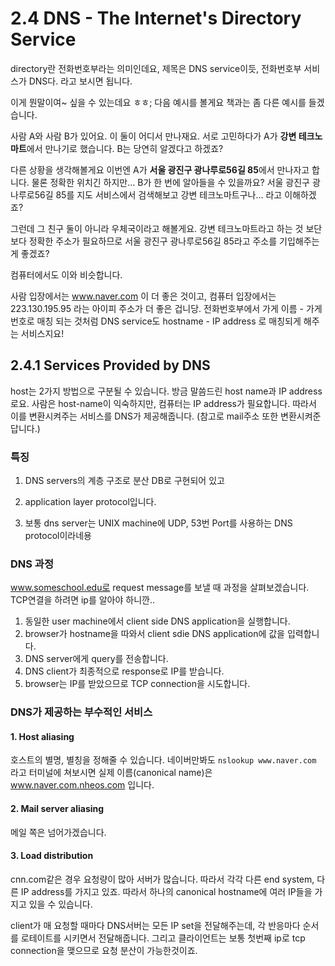 # 2.4 DNS - The Internet's Directory Service

directory란 전화번호부라는 의미인데요, 제목은 DNS service이듯, 전화번호부 서비스가 DNS다. 라고 보시면 됩니다.

이게 뭔말이여~ 싶을 수 있는데요 ㅎㅎ; 다음 예시를 볼게요 책과는 좀 다른 예시를 들겠습니다. 

사람 A와 사람 B가 있어요. 이 둘이 어디서 만나재요. 서로 고민하다가 A가 **강변 테크노마트**에서 만나기로 했습니다. B는 당연히 알겠다고 하겠죠? 

다른 상황을 생각해볼게요 이번엔 A가 **서울 광진구 광나루로56길 85**에서 만나자고 합니다. 물론 정확한 위치긴 하지만... B가 한 번에 알아들을 수 있을까요? 서울 광진구 광나루로56길 85를 지도 서비스에서 검색해보고 강변 테크노마트구나... 라고 이해하겠죠? 

그런데 그 친구 둘이 아니라 우체국이라고 해볼게요. 강변 테크노마트라고 하는 것 보단 보다 정확한 주소가 필요하므로 서울 광진구 광나루로56길 85라고 주소를 기입해주는게 좋겠죠?

컴퓨터에서도 이와 비슷합니다.

사람 입장에서는 www.naver.com 이 더 좋은 것이고, 컴퓨터 입장에서는 223.130.195.95 라는 아이피 주소가 더 좋은 겁니당. 전화번호부에서 가게 이름 - 가게 번호로 매칭 되는 것처럼 DNS service도 hostname -  IP address 로 매칭되게 해주는 서비스지요!





## 2.4.1 Services Provided by DNS

host는 2가지 방법으로 구분될 수 있습니다. 방금 말씀드린 host name과 IP address로요. 사람은 host-name이 익숙하지만, 컴퓨터는 IP address가 필요합니다. 따라서 이를 변환시켜주는 서비스를 DNS가 제공해줍니다. (참고로 mail주소 또한 변환시켜준답니다.)



### 특징

1) DNS servers의 계층 구조로 분산 DB로 구현되어 있고

2) application layer protocol입니다.

3) 보통 dns server는 UNIX machine에 UDP, 53번 Port를 사용하는 DNS protocol이라네용





### DNS 과정

www.someschool.edu로 request message를 보낼 때 과정을 살펴보겠습니다. TCP연결을 하려면 ip를 알아야 하니깐..

1. 동일한 user machine에서 client side DNS application을 실행합니다.
2. browser가 hostname을 따와서 client sdie DNS application에 값을 입력합니다.
3. DNS server에게 query를 전송합니다.
4. DNS client가 최종적으로 response로 IP를 받습니다.
5. browser는 IP를 받았으므로 TCP connection을 시도합니다.



### DNS가 제공하는 부수적인 서비스

#### 1. Host aliasing

호스트의 별명, 별칭을 정해줄 수 있습니다. 네이버만봐도 `nslookup www.naver.com` 라고 터미널에 쳐보시면 실제 이름(canonical name)은 www.naver.com.nheos.com 입니다.

#### 2. Mail server aliasing

메일 쪽은 넘어가겠습니다.

#### 3. Load distribution

cnn.com같은 경우 요청량이 많아 서버가 많습니다. 따라서 각각 다른 end system, 다른 IP address를 가지고 있죠. 따라서 하나의 canonical hostname에 여러 IP들을 가지고 있을 수 있습니다. 

client가 매 요청할 때마다 DNS서버는 모든 IP set을 전달해주는데, 각 반응마다 순서를 로테이트를 시키면서 전달해줍니다. 그리고 클라이언트는 보통 첫번째 ip로 tcp connection을 맺으므로 요청 분산이 가능한것이죠.



